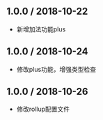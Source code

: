 ## 1.0.0 / 2018-10-22

- 新增加法功能plus

## 1.0.0 / 2018-10-24

- 修改plus功能，增强类型检查

## 1.0.0 / 2018-10-26

- 修改rollup配置文件